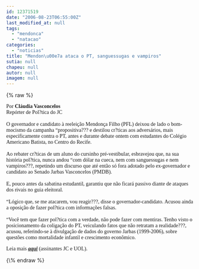 ```yaml
---
id: 12371519
date: "2006-08-23T06:55:00Z"
last_modified_at: null
tags:
  - "mendonca"
  - "natacao"
categories:
  - "noticias"
title: "Mendon\u00e7a ataca o PT, sanguessugas e vampiros"
sutia: null
chapeu: null
autor: null
imagem: null
---
```

{\% raw %}
<p><P><FONT face=Verdana>Por <STRONG>Cláudia Vasconcelos</STRONG><BR>Repórter de Pol?tica do JC<BR><BR>O governador e candidato à reeleição Mendonça Filho (PFL) deixou de lado o bom-mocismo da campanha “propositiva??? e destilou cr?ticas aos adversários, mais especificamente contra o PT, antes e durante debate ontem com estudantes do Colégio Americano Batista, no Centro do Recife. <BR><BR>Ao rebater cr?ticas de um aluno do cursinho pré-vestibular, esbravejou que, na sua história pol?tica, nunca andou “com dólar na cueca, nem com sanguessugas e nem vampiros???, repetindo um discurso que até então só fora adotado pelo ex-governador e candidato ao Senado Jarbas Vasconcelos (PMDB). <BR><BR>E, pouco antes da sabatina estudantil, garantiu que não ficará passivo diante de ataques dos rivais no guia eleitoral. <BR><BR>“Lógico que, se me atacarem, vou reagir???, disse o governador-candidato. Acusou ainda a oposição de fazer pol?tica com informações falsas. <BR><BR>“Você tem que fazer pol?tica com a verdade, não pode fazer com mentiras. Tenho visto o posicionamento da coligação do PT, veiculando fatos que não retratam a realidade???, acusou, referindo-se à divulgação de dados do governo Jarbas (1999-2006), sobre questões como mortalidade infantil e crescimento econômico.</FONT></P></p>
<p><P><FONT face=Verdana>Leia mais <STRONG><EM><U><A href=\"https://jc3.uol.com.br/jornal/2006/08/23/not_197831.php\" target=_blank>aqui</A></U></EM></STRONG> (assinantes JC e UOL).</FONT></P> </p>
{\% endraw %}